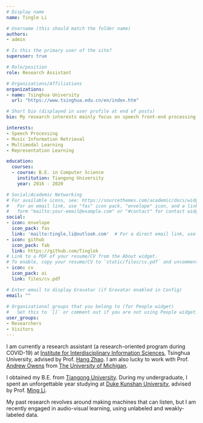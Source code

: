 ```yaml
---
# Display name
name: Tingle Li

# Username (this should match the folder name)
authors:
- admin

# Is this the primary user of the site?
superuser: true

# Role/position
role: Research Assistant

# Organizations/Affiliations
organizations:
- name: Tsinghua University
  url: "https://www.tsinghua.edu.cn/en/index.htm"

# Short bio (displayed in user profile at end of posts)
bio: My research interests mainly focus on speech front-end processing, including but not limited to separation, enhancement and reverberation.

interests:
- Speech Processing
- Music Information Retrieval
- Multimodal Learning
- Representation Learning

education:
  courses:
  - course: B.E. in Computer Science
    institution: Tiangong University
    year: 2016 - 2020

# Social/Academic Networking
# For available icons, see: https://sourcethemes.com/academic/docs/widgets/#icons
#   For an email link, use "fas" icon pack, "envelope" icon, and a link in the
#   form "mailto:your-email@example.com" or "#contact" for contact widget.
social:
- icon: envelope
  icon_pack: fas
  link: 'mailto:tingle.li@outlook.com'  # For a direct email link, use "mailto:".
- icon: github
  icon_pack: fab
  link: https://github.com/Tinglok
# Link to a PDF of your resume/CV from the About widget.
# To enable, copy your resume/CV to `static/files/cv.pdf` and uncomment the lines below.  
- icon: cv
  icon_pack: ai
  link: files/cv.pdf

# Enter email to display Gravatar (if Gravatar enabled in Config)
email: ""
  
# Organizational groups that you belong to (for People widget)
#   Set this to `[]` or comment out if you are not using People widget.  
user_groups:
- Researchers
- Visitors
---
```


I am currently a research assistant (a research-oriented program during COVID-19) at [Institute for Interdisciplinary Information Sciences](https://iiis.tsinghua.edu.cn/en/), Tsinghua University, advised by Prof. [Hang Zhao](http://people.csail.mit.edu/hangzhao/). I am also lucky to work with Prof. [Andrew Owens](http://andrewowens.com/) from [The University of Michigan](https://umich.edu/).

I obtained my B.E. from [Tiangong University](http://en.tiangong.edu.cn/). During my undergraduate, I spent an unforgettable year studying at [Duke Kunshan University](https://dukekunshan.edu.cn/en), advised by Prof. [Ming Li](https://scholars.duke.edu/person/MingLi). 

My past research revolves around making machines that can listen, but I am recently engaged in audio-visual learning, using unlabeled and weakly-labeled data.
